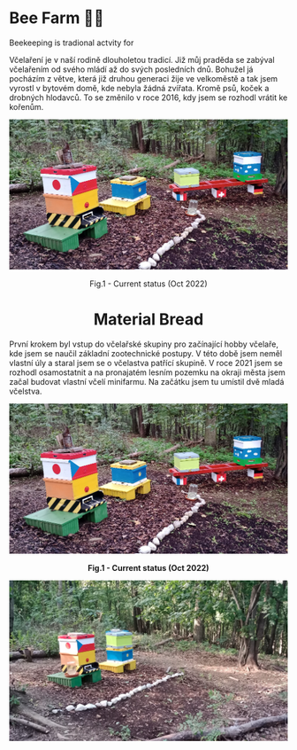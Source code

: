 # Bee Farm 🍯🐝
Beekeeping is tradional actvity for 

Včelaření je v naší rodině dlouholetou tradicí. Již můj praděda se zabýval včelařením od svého mládí až do svých posledních dnů. Bohužel já pocházím z větve, která již druhou generaci žije ve velkoměstě a tak jsem vyrostl v bytovém domě, kde nebyla žádná zvířata. Kromě psů, koček a drobných hlodavců. To se změnilo v roce 2016, kdy jsem se rozhodl vrátit ke kořenům.

<p>
<img src="./Pics/All.png" width="850" />
</p>

<figcaption align = "center">
Fig.1 - Current status (Oct 2022)
</figcaption>

<h1 align="center">Material Bread</h1>

První krokem byl vstup do včelařské skupiny pro začínající hobby včelaře, kde jsem se naučil základní zootechnické postupy. V této době jsem neměl vlastní úly a staral jsem se o včelastva patřící skupině. V roce 2021 jsem se rozhodl osamostatnit a na pronajatém lesním pozemku na okraji města jsem začal budovat vlastní včelí minifarmu. Na začátku jsem tu umístil dvě mladá včelstva.

<p>
<img src="./Pics/All.png" width="850" />
</p>

<figcaption align = "center"><b>Fig.1 - Current status (Oct 2022)</b></figcaption>

<p>
<img src="./Pics/Before_B.png" width="850" />
</p>
